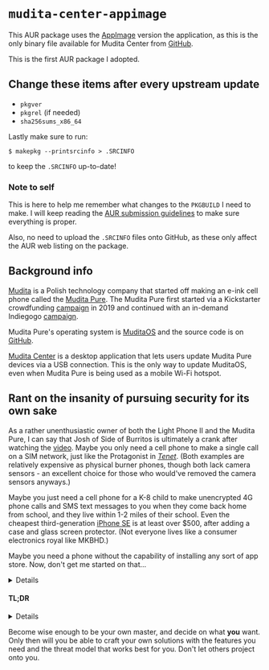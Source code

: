 # `mudita-center-appimage`

This AUR package uses the [AppImage](https://en.wikipedia.org/wiki/AppImage)
version the application, as this is the only binary file available for Mudita
Center from [GitHub](https://github.com/mudita/mudita-center).

This is the first AUR package I adopted.

## Change these items after every upstream update
* `pkgver`
* `pkgrel` (if needed)
* `sha256sums_x86_64`

Lastly make sure to run:
```
$ makepkg --printsrcinfo > .SRCINFO
```
to keep the `.SRCINFO` up-to-date!

### Note to self

This is here to help me remember what changes to the `PKGBUILD` I need to make.
I will keep reading the [AUR submission guidelines](https://wiki.archlinux.org/title/AUR_submission_guidelines)
to make sure everything is proper.

Also, no need to upload the `.SRCINFO` files onto GitHub, as these only affect
the AUR web listing on the package.

## Background info

[Mudita](https://mudita.com/) is a Polish technology company that started off
making an e-ink cell phone called the [Mudita Pure](https://mudita.com/products/phones/mudita-pure/).
The Mudita Pure first started via a Kickstarter crowdfunding
[campaign](https://www.kickstarter.com/projects/mudita/mudita-pure-your-minimalist-phone)
in 2019 and continued with an in-demand Indiegogo
[campaign](https://www.indiegogo.com/projects/mudita-pure-your-minimalist-phone#/).

Mudita Pure's operating system is [MuditaOS](https://mudita.com/products/phones/mudita-pure/muditaos/)
and the source code is on [GitHub](https://github.com/mudita/MuditaOS).

[Mudita Center](https://mudita.com/products/software-apps/mudita-center/) is a
desktop application that lets users update Mudita Pure devices via a USB
connection.  This is the only way to update MuditaOS, even when Mudita Pure is
being used as a mobile Wi-Fi hotspot.

## Rant on the insanity of pursuing security for its own sake

As a rather unenthusiastic owner of both the Light Phone II and the Mudita Pure,
I can say that Josh of Side of Burritos is ultimately a crank after watching the
[video](https://www.youtube.com/watch?v=OrZacTUhH0c).  Maybe you only need a
cell phone to make a single call on a SIM network, just like the Protagonist in
[_Tenet_](https://en.wikipedia.org/wiki/Tenet_(film)).  (Both examples are
relatively expensive as physical burner phones, though both lack camera
sensors - an excellent choice for those who would've removed the camera sensors
anyways.)

Maybe you just need a cell phone for a K-8 child to make unencrypted 4G phone
calls and SMS text messages to you when they come back home from school, and
they live within 1-2 miles of their school.  Even the cheapest third-generation
[iPhone SE](https://en.wikipedia.org/wiki/IPhone_SE_(3rd_generation)) is at
least over $500, after adding a case and glass screen protector.  (Not everyone
lives like a consumer electronics royal like MKBHD.)

Maybe you need a phone without the capability of installing any sort of app
store.  Now, don't get me started on that...

<details>

Yes, the only thing of value from Side of Burritos' first [video](https://www.youtube.com/watch?v=IzpVI4zaso0)
is that I use [Droid-ify](https://github.com/Droid-ify/client) and find the UX
of F-Droid proper rather slow.  Otherwise, this means absolutely means nothing
to a user like Louis Rossmann who needs a solution "right now"™.

The second part of the [video](https://www.youtube.com/watch?v=lAbgeJau3eE)
series on updating Android apps "securely".  The one point that helped me was to
simply use GrapheneOS's Owner profile to push apps that I'd use in both the
Owner and secondary user profiles; otherwise, undesirable apps should only be
installed on the secondary user profiles and never on the Owner profile.
However, I still figured this out primarily through direct experience and I only
realized in hindsight.

To top all of this out, this [video](https://www.youtube.com/watch?v=FFz57zNR_M0)
to outline the solution of "just use an RSS feed reader (on your phone), it's
gonna be great (on your phone)" makes me despise the [Read You](https://github.com/Ashinch/ReadYou)
app and having ever even tried it.  I wish I could take back every second of my
life this pathetic app has needlessly wasted.

Effectively the last [video](https://www.youtube.com/watch?v=JiN37bn0OE8) on [Obtanium](https://github.com/ImranR98/Obtainium) of this "series" is absolutely insane from a UX perspective. Do
you know how hard it is to convince people to use Signal for messaging, instead
of SMS/MMS text messaging?  What makes you think anyone wants to go through this
Kafkaesque process of installing on GrapheneOS?  Anyone who was willing to try
GrapheneOS would probably want to execute me at this point if I taught them that
this is the most "secure" way of updating Android apps.  So much for "upholding
the Android security model" if everyone following it to the T hates the
experience.

</details>

#### TL;DR

<details>

Use [Feeder](https://github.com/spacecowboy/Feeder) on GrapheneOS, as it's
[recommended](https://www.privacyguides.org/en/news-aggregators/#feeder) by
Privacy Guides.  Feeder "just works"™.

Don't use Read You, it's absolute garbage when it comes to IRL UX; waiting for
notifications to come in from Nitter has a lower probability than waiting for
cosmic rays to catastrophically [corrupt](https://en.wikipedia.org/wiki/Soft_error)
your post-2018 laptop's SSD.  We need to stop making apps called "`* You`" for
any new app made with Material You (a.k.a. 
Material Design 3](https://en.wikipedia.org/wiki/Material_Design#Material_Design_3_(Material_You))).

Just like how [Kakashi](https://en.wikipedia.org/wiki/Kakashi_Hatake) from
_Naruto_ says:

> [T]hose who abandon their friends are worse than scum!

I say that those who worship ill-defined security design over creating usable
solutions that are truly private and secure by default and by design to meet
where your users are right now are worse than scum.

Of course Light Phone II running on some closed-source Android 8 fork is not
secure, or Mudita Pure for that matter.  Nothing is going to compare to the
Titan M security chips in Google Pixel devices on Android, which GrapheneOS
fully utilizes.  I'd rather trust my life putting GrapheneOS into lockdown mode
rather than the PIN code on the Light Phone II or Mudita Pure (neither of which
has OS security backed by a dedicated hardware security chip).  Maybe it's not
**your** use case, but I'm sure someone else has been looking for it.

</details>

Become wise enough to be your own master, and decide on what **you** want.  Only
then will you be able to craft your own solutions with the features you need and
the threat model that works best for you.  Don't let others project onto you.

